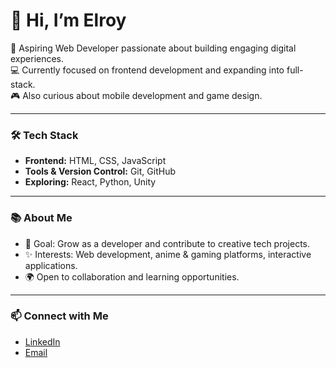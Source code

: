 # 👋 Hi, I’m Elroy  

🌱 Aspiring Web Developer passionate about building engaging digital experiences.  
💻 Currently focused on frontend development and expanding into full-stack.  
🎮 Also curious about mobile development and game design.  

---

### 🛠️ Tech Stack  
- **Frontend:** HTML, CSS, JavaScript  
- **Tools & Version Control:** Git, GitHub  
- **Exploring:** React, Python, Unity  

---

### 📚 About Me  
- 🎯 Goal: Grow as a developer and contribute to creative tech projects.  
- ✨ Interests: Web development, anime & gaming platforms, interactive applications.  
- 🌍 Open to collaboration and learning opportunities.  

---

### 📫 Connect with Me  
- [LinkedIn](linkedin.com/in/elroy-amangabara-334b98322) 
- [Email](mailto:amangabaraelroy31@gmail)
